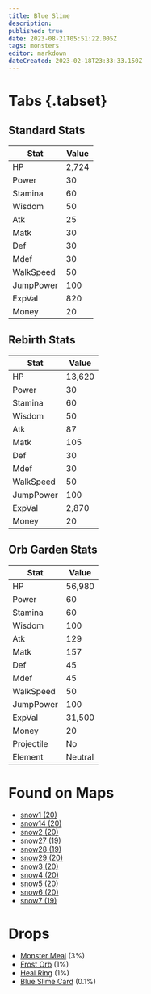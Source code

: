 ```yaml
---
title: Blue Slime
description: 
published: true
date: 2023-08-21T05:51:22.005Z
tags: monsters
editor: markdown
dateCreated: 2023-02-18T23:33:33.150Z
---
```


# Tabs {.tabset}

## Standard Stats

|Stat|Value|
|-|-|
|HP|2,724|
|Power|30|
|Stamina|60|
|Wisdom|50|
|Atk|25|
|Matk|30|
|Def|30|
|Mdef|30|
|WalkSpeed|50|
|JumpPower|100|
|ExpVal|820|
|Money|20|
## Rebirth Stats

|Stat|Value|
|-|-|
|HP|13,620|
|Power|30|
|Stamina|60|
|Wisdom|50|
|Atk|87|
|Matk|105|
|Def|30|
|Mdef|30|
|WalkSpeed|50|
|JumpPower|100|
|ExpVal|2,870|
|Money|20|
## Orb Garden Stats

|Stat|Value|
|-|-|
|HP|56,980|
|Power|60|
|Stamina|60|
|Wisdom|100|
|Atk|129|
|Matk|157|
|Def|45|
|Mdef|45|
|WalkSpeed|50|
|JumpPower|100|
|ExpVal|31,500|
|Money|20|
|Projectile|No|
|Element|Neutral|

# Found on Maps
 * [snow1 (20)](/maps/snow1)
 * [snow14 (20)](/maps/snow14)
 * [snow2 (20)](/maps/snow2)
 * [snow27 (19)](/maps/snow27)
 * [snow28 (19)](/maps/snow28)
 * [snow29 (20)](/maps/snow29)
 * [snow3 (20)](/maps/snow3)
 * [snow4 (20)](/maps/snow4)
 * [snow5 (20)](/maps/snow5)
 * [snow6 (20)](/maps/snow6)
 * [snow7 (19)](/maps/snow7)

# Drops
 * [Monster Meal](/items/monster-meal) (3%)
 * [Frost Orb](/items/frost-orb) (1%)
 * [Heal Ring](/items/heal-ring) (1%)
 * [Blue Slime Card](/items/blue-slime-card) (0.1%)
